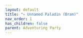 ```yaml
---
layout: default
title: "💀 Unnamed Paladin (Bram)"
nav_order: 1
has_children: false
parent: Adventuring Party
---
```

